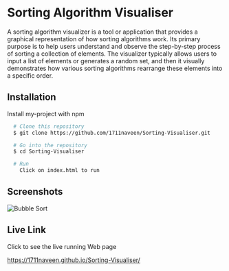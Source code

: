 
# Sorting Algorithm Visualiser

A sorting algorithm visualizer is a tool or application that provides a graphical representation of how sorting algorithms work. Its primary purpose is to help users understand and observe the step-by-step process of sorting a collection of elements. The visualizer typically allows users to input a list of elements or generates a random set, and then it visually demonstrates how various sorting algorithms rearrange these elements into a specific order.


## Installation

Install my-project with npm

```bash
  # Clone this repository
  $ git clone https://github.com/1711naveen/Sorting-Visualiser.git

  # Go into the repository
  $ cd Sorting-Visualiser

  # Run
    Click on index.html to run
```
    
## Screenshots


![Bubble Sort](https://github.com/1711naveen/Sorting-Visualiser/assets/139497591/e058bf8e-a6ce-42e5-b8f6-9b5da9a0fe3d)

## Live Link


Click to see the live running Web page

https://1711naveen.github.io/Sorting-Visualiser/
